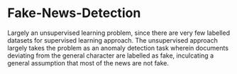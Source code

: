 # Fake-News-Detection

Largely an unsupervised learning problem, since there are very few labelled datasets for supervised learning approach. The unsupervised approach largely takes the problem as an anomaly detection task wherein documents deviating from the general character are labelled as fake, inculcating a general assumption that most of the news are not fake.
